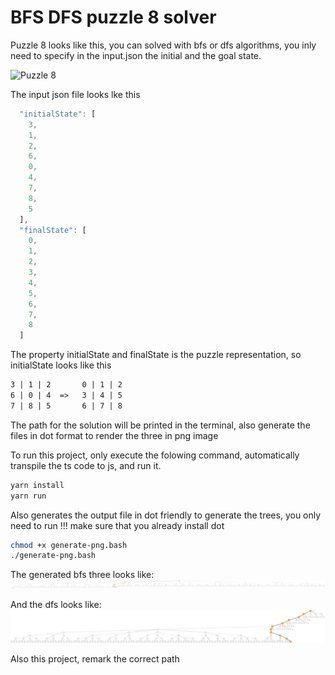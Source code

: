 # BFS DFS puzzle 8 solver

Puzzle 8 looks like this, you can solved with bfs or dfs algorithms, you inly need to specify in the input.json the initial and the goal state.

![Puzzle 8](https://3.bp.blogspot.com/_IOiKQLPcA3s/SfHnozeIYMI/AAAAAAAAD_s/XD4hyLhZNqw/s320/8_puzzle.png)

The input json file looks lke this

```js
  "initialState": [
    3,
    1,
    2,
    6,
    0,
    4,
    7,
    8,
    5
  ],
  "finalState": [
    0,
    1,
    2,
    3,
    4,
    5,
    6,
    7,
    8
  ]
```
The property initialState and finalState is the puzzle representation, so initialState looks like this
```txt
3 | 1 | 2       0 | 1 | 2
6 | 0 | 4  =>   3 | 4 | 5
7 | 8 | 5       6 | 7 | 8
```

The path for the solution will be printed in the terminal, also generate the files in dot format to render the three in png image


To run this project, only execute the folowing command, automatically transpile the ts code to js, and run it.
```bash
yarn install
yarn run
```

Also generates the output file in dot friendly to generate the trees, you only need to run
!!! make sure that you already install dot

```bash
chmod +x generate-png.bash
./generate-png.bash
```

The generated bfs three looks like:
![Puzzle 8](https://github.com/gary94746/bfs_dfs/blob/master/generated/bfs.png)

And the dfs looks like:
![Puzzle 8](https://github.com/gary94746/bfs_dfs/blob/master/generated/dfs.png)


Also this project, remark the correct path
